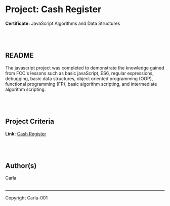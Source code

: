 # Project: Cash Register
**Certificate:** JavaScript Algorithms and Data Structures
<br>
<br>
<br>
<br>

## README
The javascript project was completed to demonstrate the knowledge gained from FCC's lessons such as basic javaScript, ES6, regular expressions, debugging, basic data structures, object oriented programming (OOP), functional programming (FP), basic algorithm scripting, and intermediate algorithm scripting.
<br>
<br>
<br>
<br>

## Project Criteria
**Link:** [Cash Register](https://www.freecodecamp.org/learn/javascript-algorithms-and-data-structures/javascript-algorithms-and-data-structures-projects/cash-register)
<br>
<br>
<br>
<br>

## Author(s)
Carla
<br>
<br>

---

Copyright Carla-001